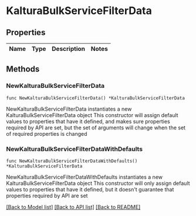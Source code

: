 # KalturaBulkServiceFilterData

## Properties

Name | Type | Description | Notes
------------ | ------------- | ------------- | -------------

## Methods

### NewKalturaBulkServiceFilterData

`func NewKalturaBulkServiceFilterData() *KalturaBulkServiceFilterData`

NewKalturaBulkServiceFilterData instantiates a new KalturaBulkServiceFilterData object
This constructor will assign default values to properties that have it defined,
and makes sure properties required by API are set, but the set of arguments
will change when the set of required properties is changed

### NewKalturaBulkServiceFilterDataWithDefaults

`func NewKalturaBulkServiceFilterDataWithDefaults() *KalturaBulkServiceFilterData`

NewKalturaBulkServiceFilterDataWithDefaults instantiates a new KalturaBulkServiceFilterData object
This constructor will only assign default values to properties that have it defined,
but it doesn't guarantee that properties required by API are set


[[Back to Model list]](../README.md#documentation-for-models) [[Back to API list]](../README.md#documentation-for-api-endpoints) [[Back to README]](../README.md)


